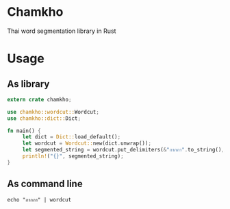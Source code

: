 # Chamkho
Thai word segmentation library in Rust

# Usage

## As library

```rust
extern crate chamkho;

use chamkho::wordcut::Wordcut;
use chamkho::dict::Dict;

fn main() { 
     let dict = Dict::load_default();
     let wordcut = Wordcut::new(dict.unwrap());
     let segmented_string = wordcut.put_delimiters(&"กากกา".to_string(), "|");
     println!("{}", segmented_string);
}
```

## As command line

    echo "กากกา" | wordcut 
